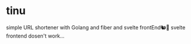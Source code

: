 # tinu
simple URL shortener with Golang and fiber and svelte frontEnd🐿️🍄
svelte frontend dosen't work...
